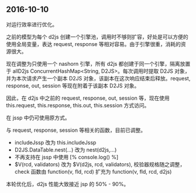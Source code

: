## 2016-10-10

对运行效率进行优化。

之前的模型为每个 d2js 创建一个引擎池，调用时不够则扩容，好处是可以方便的使用全局变量，表达 request, response 等相对容易。由于引擎很重，消耗的资源很大。

现在调整为只使用一个 nashorn 引擎，所有 d2js 都创建于同一个引擎，隔离放置于 allD2js ConcurrentHashMap<String, D2JS>。每次调用时提取 D2JS 对象，并为本次请求产生一个副本 D2JS 对象，该副本在这次响应结束后释放。request, response, out, session 等现在附着于该副本 D2JS 对象。

因此，在 d2js 中之前的 request, response, out, session 等，现在使用 this.request, this.response, this.out, this.session 方式访问。 

在 jssp 中仍可使用原方式。

与 request, response, session 等相关的函数，目前已调整。

* includeJssp 改为 this.includeJssp
* D2JS.DataTable.nest(...) 改为 nest(d2js,...) 
* 不再支持在 jssp 中使用 [% console.log() %]
* $V(rcd, validators) 改为 $V(d2js, rcd, validators), 校验器规格随之调整，check 函数由 function(v, fld, rcd) 扩充为 function(v, fld, rcd, d2js)

本轮优化后，d2js 性能大致接近 jsp 的 50% - 90%。